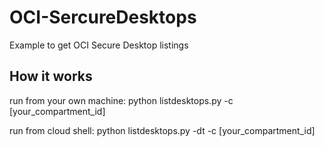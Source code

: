 # OCI-SercureDesktops
Example to get OCI Secure Desktop listings

## How it works

run from your own machine:
python listdesktops.py -c [your_compartment_id]

run from cloud shell:
python listdesktops.py -dt -c [your_compartment_id]


